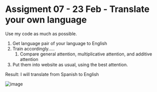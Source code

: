 # Assigment 07 - 23 Feb - Translate your own language

Use my code as much as possible.

1. Get language pair of your language to English
2. Train accordingly.....
    1. Compare general attention, multiplicative attention, and additive attention
3. Put them into website as usual, using the best attention.

Result: I will translate from Spanish to English

![image](https://user-images.githubusercontent.com/74288640/223370254-9491e698-d537-4432-a25b-48e245d4e11e.png)





